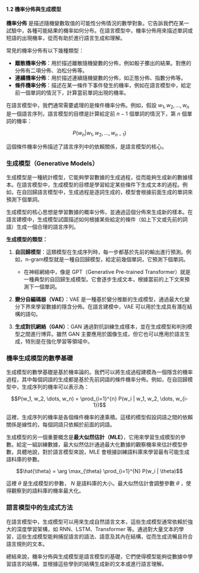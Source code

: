 #### **1.2 機率分佈與生成模型**

**機率分佈** 是描述隨機變數取值的可能性分佈情況的數學對象。它告訴我們在某一試驗中，各種可能結果的機率如何分布。在語言模型中，機率分佈用來描述單詞或短語的出現機率，從而有助於進行語言生成和理解。

常見的機率分佈有以下幾種類型：

- **離散機率分佈**：用於描述離散隨機變數的分佈，例如骰子擲出的結果。對應的分佈有二項分佈、泊松分佈等。
- **連續機率分佈**：用於描述連續隨機變數的分佈，如正態分佈、指數分佈等。
- **條件機率分佈**：描述在某一條件下事件發生的機率，例如在語言模型中，給定前一個單詞的情況下，計算當前單詞出現的機率。

在語言模型中，我們通常需要處理的是條件機率分佈。例如，假設  $`w_1, w_2, \dots, w_n`$  是一個語言序列，語言模型的目標是計算給定前  $`n-1`$  個單詞的情況下，第  $`n`$  個單詞的機率：


```math
P(w_n | w_1, w_2, \dots, w_{n-1})
```


這個條件機率分佈描述了語言序列中的依賴關係，是語言模型的核心。

### **生成模型（Generative Models）**

生成模型是一種統計模型，它能夠學習數據的生成過程，從而能夠生成新的數據樣本。在語言模型中，生成模型的目標是學習給定某些條件下生成文本的過程。例如，在自回歸語言模型中，生成過程是逐詞生成的，模型會根據前面生成的單詞來預測下個單詞。

生成模型的核心思想是學習數據的概率分佈，並通過這個分佈來生成新的樣本。在語言建模中，生成模型試圖描述如何根據某些給定的條件（如上下文或先前的詞語）生成一個合理的語言序列。

**生成模型的類型：**
1. **自回歸模型**：這類模型在生成序列時，每一步都基於先前的輸出進行預測。例如，n-gram模型就是一種自回歸模型，給定前幾個單詞，它預測下個單詞。
   - 在神經網絡中，像是 GPT（Generative Pre-trained Transformer）就是一種典型的自回歸生成模型。它會逐步生成文本，根據當前的上下文來預測下一個單詞。

2. **變分自編碼器（VAE）**：VAE 是一種基於變分推斷的生成模型，通過最大化變分下界來學習數據的隱含分佈。在語言建模中，VAE 可以用於生成具有潛在結構的語句。

3. **生成對抗網絡（GAN）**：GAN 通過對抗訓練生成樣本，並在生成模型和判別模型之間進行博弈。雖然 GAN 主要應用於圖像生成，但它也可以應用於語言生成，特別是在強化學習等領域中。

### **機率生成模型的數學基礎**

生成模型的數學基礎是基於機率論的。我們可以將生成過程建模為一個隱含的機率過程，其中每個詞語的生成都是基於先前詞語的條件機率分佈。例如，在自回歸模型中，生成序列的機率可以表示為：


```math
P(w_1, w_2, \dots, w_n) = \prod_{i=1}^{n} P(w_i | w_1, w_2, \dots, w_{i-1})
```


這裡，生成序列的機率是各個條件機率的連乘積。這樣的模型假設詞語之間的依賴關係是線性的，每個詞語只依賴於前面的詞語。

生成模型的另一個重要概念是**最大似然估計（MLE）**，它用來學習生成模型的參數。給定一組訓練數據，最大似然估計通過最大化數據的觀察機率來估計模型參數，具體地說，對於語言模型來說，MLE 會根據訓練語料庫來學習最有可能生成語料庫的參數。


```math
\hat{\theta} = \arg \max_{\theta} \prod_{i=1}^{N} P(w_i | \theta)
```


這裡  $`\theta`$  是生成模型的參數， $`N`$  是語料庫的大小。最大似然估計會調整參數  $`\theta`$ ，使得觀察到的語料庫的機率最大化。

### **語言模型中的生成式方法**

在語言模型中，生成模型可以用來生成自然語言文本，這些生成模型通常依賴於強大的深度學習架構，如 RNN、LSTM、Transformer 等。通過對大量文本的學習，這些生成模型能夠捕捉語言的語法、語意及其內在結構，從而生成流暢且符合語言規則的文本。

總結來說，機率分佈與生成模型是語言模型的基礎，它們使得模型能夠從數據中學習語言的結構，並根據這些學到的結構生成新的文本或進行語言理解。